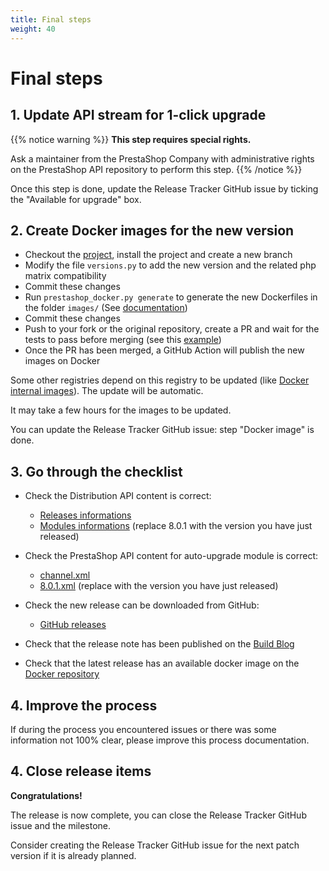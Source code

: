 ```yaml
---
title: Final steps
weight: 40
---
```


# Final steps

## 1. Update API stream for 1-click upgrade

{{% notice warning %}}
**This step requires special rights.**

Ask a maintainer from the PrestaShop Company with administrative rights on the PrestaShop API repository to perform this step.
{{% /notice %}}

Once this step is done, update the Release Tracker GitHub issue by ticking the "Available for upgrade" box.

## 2. Create Docker images for the new version

* Checkout the [project][docker-repository], install the project and create a new branch
* Modify the file `versions.py` to add the new version and the related php matrix compatibility
* Commit these changes
* Run `prestashop_docker.py generate` to generate the new Dockerfiles in the folder `images/` (See [documentation][docker-generate-doc])
* Commit these changes
* Push to your fork or the original repository, create a PR and wait for the tests to pass before merging (see this [example][docker-release-pr-example])
* Once the PR has been merged, a GitHub Action will publish the new images on Docker

Some other registries depend on this registry to be updated (like [Docker internal images](https://hub.docker.com/r/prestashop/docker-internal-images)). The update will be automatic.

It may take a few hours for the images to be updated.

You can update the Release Tracker GitHub issue: step "Docker image" is done.

## 3. Go through the checklist

* Check the Distribution API content is correct:

   - [Releases informations](https://api.prestashop-project.org/prestashop)
   - [Modules informations](https://api.prestashop-project.org/modules/8.0.1) (replace 8.0.1 with the version you have just released)

* Check the PrestaShop API content for auto-upgrade module is correct:
   
   - [channel.xml](https://api.prestashop.com/xml/channel.xml)
   - [8.0.1.xml](https://api.prestashop.com/xml/md5/8.0.1.xml) (replace with the version you have just released)

* Check the new release can be downloaded from GitHub:

    - [GitHub releases](https://github.com/PrestaShop/PrestaShop/releases)

* Check that the release note has been published on the [Build Blog](https://build.prestashop-project.org)
* Check that the latest release has an available docker image on the [Docker repository][docker-repository]

## 4. Improve the process

If during the process you encountered issues or there was some information not 100% clear, please improve this process documentation.

## 4. Close release items


**Congratulations!**

The release is now complete, you can close the Release Tracker GitHub issue and the milestone.

Consider creating the Release Tracker GitHub issue for the next patch version if it is already planned.

[docker-repository]: https://github.com/PrestaShop/docker
[docker-hub-prestashop]: https://hub.docker.com/r/prestashop/prestashop/
[docker-release-pr-example]: https://github.com/PrestaShop/docker/pull/287
[docker-generate-doc]: https://github.com/PrestaShop/docker/blob/master/HOW-TO-USE.md
